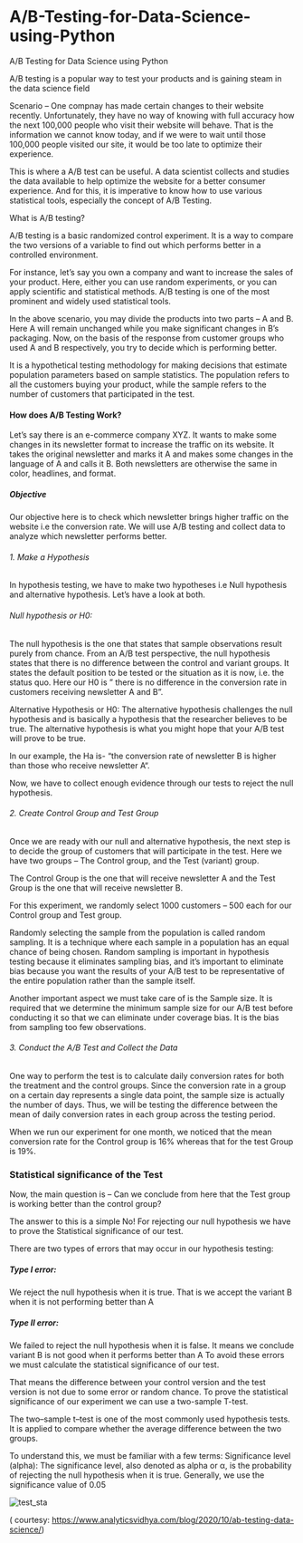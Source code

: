 # A/B-Testing-for-Data-Science-using-Python 

A/B Testing for Data Science using Python

A/B testing is a popular way to test your products and is gaining steam in the data science field

 Scenario – One compnay has  made certain changes to their website recently. Unfortunately, they have no way of knowing with full accuracy how the next 100,000 people who visit their website will behave. That is the information we cannot know today, and if we were to wait until those 100,000 people visited our site, it would be too late to optimize their experience.
 
 This is where a A/B test can be useful. A data scientist collects and studies the data available to help optimize the website for a better consumer experience. And for this, it is imperative to know how to use various statistical tools, especially the concept of A/B Testing.

What is A/B testing?

A/B testing is a basic randomized control experiment. It is a way to compare the two versions of a variable to find out which performs better in a controlled environment.

For instance, let’s say you own a company and want to increase the sales of your product. Here, either you can use random experiments, or you can apply scientific and statistical methods. A/B testing is one of the most prominent and widely used statistical tools.

In the above scenario, you may divide the products into two parts – A and B. Here A will remain unchanged while you make significant changes in B’s packaging. Now, on the basis of the response from customer groups who used A and B respectively, you try to decide which is performing better.

It is a hypothetical testing methodology for making decisions that estimate population parameters based on sample statistics. The population refers to all the customers buying your product, while the sample refers to the number of customers that participated in the test.


#### How does A/B Testing Work?

Let’s say there is an e-commerce company XYZ. It wants to make some changes in its newsletter format to increase the traffic on its website. It takes the original newsletter and marks it A and makes some changes in the language of A and calls it B. Both newsletters are otherwise the same in color, headlines, and format.

##### Objective
Our objective here is to check which newsletter brings higher traffic on the website i.e the conversion rate. We will use A/B testing and collect data to analyze which newsletter performs better.

###### 1.  Make a Hypothesis

In hypothesis testing, we have to make two hypotheses i.e Null hypothesis and alternative hypothesis. Let’s have a look at both.

 ###### Null hypothesis or H0:
 
The null hypothesis is the one that states that sample observations result purely from chance. From an A/B test perspective, the null hypothesis states that there is no difference between the control and variant groups. It states the default position to be tested or the situation as it is now, i.e. the status quo. Here our H0 is ” there is no difference in the conversion rate in customers receiving newsletter A and B”.

Alternative Hypothesis or H0:
The alternative hypothesis challenges the null hypothesis and is basically a hypothesis that the researcher believes to be true. The alternative hypothesis is what you might hope that your A/B test will prove to be true.

In our example, the Ha is- “the conversion rate of newsletter B is higher than those who receive newsletter A“.

Now, we have to collect enough evidence through our tests to reject the null hypothesis.

 

###### 2. Create Control Group and Test Group
Once we are ready with our null and alternative hypothesis, the next step is to decide the group of customers that will participate in the test. Here we have two groups – The Control group, and the Test (variant) group.

The Control Group is the one that will receive newsletter A and the Test Group is the one that will receive newsletter B.

For this experiment, we randomly select 1000 customers – 500 each for our Control group and Test group.

Randomly selecting the sample from the population is called random sampling. It is a technique where each sample in a population has an equal chance of being chosen. Random sampling is important in hypothesis testing because it eliminates sampling bias, and it’s important to eliminate bias because you want the results of your A/B test to be representative of the entire population rather than the sample itself.

Another important aspect we must take care of is the Sample size. It is required that we determine the minimum sample size for our A/B test before conducting it so that we can eliminate under coverage bias. It is the bias from sampling too few observations.

 

###### 3. Conduct the A/B Test and Collect the Data
One way to perform the test is to calculate daily conversion rates for both the treatment and the control groups. Since the conversion rate in a group on a certain day represents a single data point, the sample size is actually the number of days. Thus, we will be testing the difference between the mean of daily conversion rates in each group across the testing period.

When we run our experiment for one month, we noticed that the mean conversion rate for the Control group is 16% whereas that for the test Group is 19%.

### Statistical significance of the Test
Now, the main question is – Can we conclude from here that the Test group is working better than the control group?

The answer to this is a simple No! For rejecting our null hypothesis we have to prove the Statistical significance of our test.

There are two types of errors that may occur in our hypothesis testing:

##### Type I error:
We reject the null hypothesis when it is true. That is we accept the variant B when it is not performing better than A

##### Type II error: 
We failed to reject the null hypothesis when it is false. It means we conclude variant B is not good when it performs better than A
To avoid these errors we must calculate the statistical significance of our test.

That means the difference between your control version and the test version is not due to some error or random chance. To prove the statistical significance of our experiment we can use a two-sample T-test.

The two–sample t–test is one of the most commonly used hypothesis tests. It is applied to compare whether the average difference between the two groups.

To understand this, we must be familiar with a few terms:
Significance level (alpha): The significance level, also denoted as alpha or α, is the probability of rejecting the null hypothesis when it is true. Generally, we use the significance value of 0.05




![test_sta](https://user-images.githubusercontent.com/50706192/124101634-dbd74a80-da5f-11eb-8d3c-a5fe131ef3d7.png)




( courtesy: https://www.analyticsvidhya.com/blog/2020/10/ab-testing-data-science/)



 


